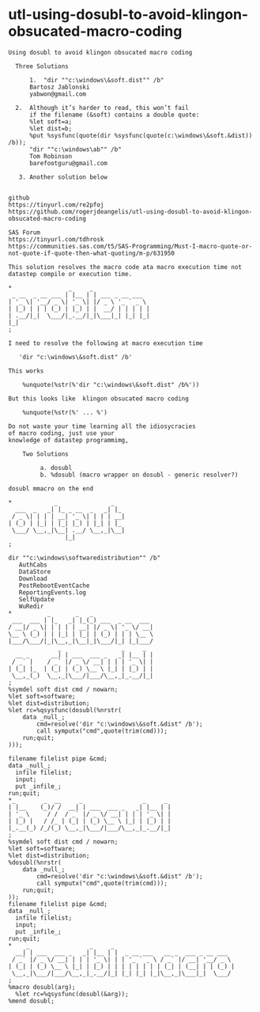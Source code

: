 # utl-using-dosubl-to-avoid-klingon-obsucated-macro-coding
    Using dosubl to avoid klingon obsucated macro coding

      Three Solutions

          1.  "dir ""c:\windows\&soft.dist"" /b"
          Bartosz Jablonski
          yabwon@gmail.com
          
      2.  Although it’s harder to read, this won’t fail
          if the filename (&soft) contains a double quote:
          %let soft=a;
          %let dist=b;
          %put %sysfunc(quote(dir %sysfunc(quote(c:\windows\&soft.&dist)) /b));
          "dir ""c:\windows\ab"" /b"
          Tom Robinson
          barefootguru@gmail.com

       3. Another solution below          


    github
    https://tinyurl.com/re2pfoj
    https://github.com/rogerjdeangelis/utl-using-dosubl-to-avoid-klingon-obsucated-macro-coding

    SAS Forum
    https://tinyurl.com/tdhrosk
    https://communities.sas.com/t5/SAS-Programming/Must-I-macro-quote-or-not-quote-if-quote-then-what-quoting/m-p/631950

    This solution resolves the macro code ata macro execution time not
    datastep compile or execution time.

    *                _     _
     _ __  _ __ ___ | |__ | | ___ _ __ ___
    | '_ \| '__/ _ \| '_ \| |/ _ \ '_ ` _ \
    | |_) | | | (_) | |_) | |  __/ | | | | |
    | .__/|_|  \___/|_.__/|_|\___|_| |_| |_|
    |_|
    ;

    I need to resolve the following at macro execution time

       'dir "c:\windows\&soft.dist" /b'

    This works

        %unquote(%str(%'dir "c:\windows\&soft.dist" /b%'))

    But this looks like  klingon obsucated macro coding

        %unquote(%str(%' ... %')

    Do not waste your time learning all the idiosycracies
    of macro coding, just use your
    knowledge of datastep programmimg,

        Two Solutions

             a. dosubl
             b. %dosubl (macro wrapper on dosubl - generic resolver?)

    dosubl mmacro on the end

    *            _               _
      ___  _   _| |_ _ __  _   _| |_
     / _ \| | | | __| '_ \| | | | __|
    | (_) | |_| | |_| |_) | |_| | |_
     \___/ \__,_|\__| .__/ \__,_|\__|
                    |_|
    ;

    dir ""c:\windows\softwaredistribution"" /b"
       AuthCabs
       DataStore
       Download
       PostRebootEventCache
       ReportingEvents.log
       SelfUpdate
       WuRedir
    *          _       _   _
     ___  ___ | |_   _| |_(_) ___  _ __  ___
    / __|/ _ \| | | | | __| |/ _ \| '_ \/ __|
    \__ \ (_) | | |_| | |_| | (_) | | | \__ \
    |___/\___/|_|\__,_|\__|_|\___/|_| |_|___/
                  _                 _     _
      __ _      __| | ___  ___ _   _| |__ | |
     / _` |    / _` |/ _ \/ __| | | | '_ \| |
    | (_| |_  | (_| | (_) \__ \ |_| | |_) | |
     \__,_(_)  \__,_|\___/|___/\__,_|_.__/|_|
    ;
    %symdel soft dist cmd / nowarn;
    %let soft=software;
    %let dist=distribution;
    %let rc=%qsysfunc(dosubl(%nrstr(
        data _null_;
            cmd=resolve('dir "c:\windows\&soft.&dist" /b');
            call symputx("cmd",quote(trim(cmd)));
        run;quit;
    )));

    filename filelist pipe &cmd;
    data _null_;
      infile filelist;
      input;
      put _infile_;
    run;quit;
    *_        _  __     _                 _     _
    | |__    (_)/ /  __| | ___  ___ _   _| |__ | |
    | '_ \     / /  / _` |/ _ \/ __| | | | '_ \| |
    | |_) |   / /_ | (_| | (_) \__ \ |_| | |_) | |
    |_.__(_) /_/(_) \__,_|\___/|___/\__,_|_.__/|_|
    ;
    %symdel soft dist cmd / nowarn;
    %let soft=software;
    %let dist=distribution;
    %dosubl(%nrstr(
        data _null_;
            cmd=resolve('dir "c:\windows\&soft.&dist" /b');
            call symputx("cmd",quote(trim(cmd)));
        run;quit;
    ));
    filename filelist pipe &cmd;
    data _null_;
      infile filelist;
      input;
      put _infile_;
    run;quit;
    *    _                 _     _
      __| | ___  ___ _   _| |__ | |  _ __ ___   __ _  ___ _ __ ___
     / _` |/ _ \/ __| | | | '_ \| | | '_ ` _ \ / _` |/ __| '__/ _ \
    | (_| | (_) \__ \ |_| | |_) | | | | | | | | (_| | (__| | | (_) |
     \__,_|\___/|___/\__,_|_.__/|_| |_| |_| |_|\__,_|\___|_|  \___/
    ;
    %macro dosubl(arg);
      %let rc=%qsysfunc(dosubl(&arg));
    %mend dosubl;



